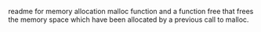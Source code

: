 readme for memory allocation malloc function and a function free that
frees the memory space which have been allocated by a previous call to
malloc.